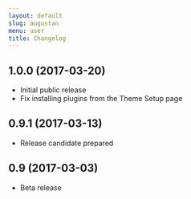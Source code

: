 ```yaml
---
layout: default
slug: augustan
menu: user
title: Changelog
---
```


## 1.0.0 (2017-03-20)
* Initial public release
* Fix installing plugins from the Theme Setup page

## 0.9.1 (2017-03-13)
* Release candidate prepared

## 0.9 (2017-03-03)
* Beta release
